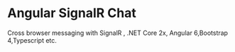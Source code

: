 # Angular SignalR Chat
Cross browser messaging with SignalR , .NET Core 2x, Angular 6,Bootstrap 4,Typescript etc.
